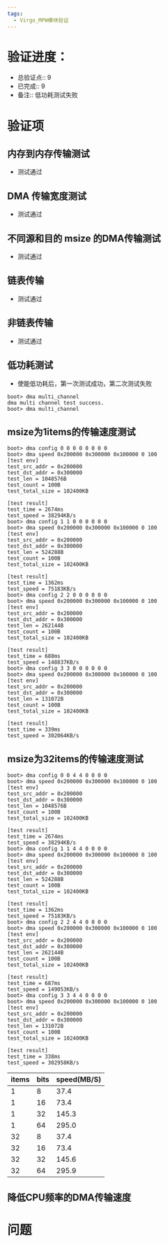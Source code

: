 ```yaml
---
tags:
  - Virgo_MPW模块验证
---
```

# 验证进度：
- 总验证点:: 9
- 已完成:: 9
- 备注:: 低功耗测试失败



# 验证项

## 内存到内存传输测试
- 测试通过


## DMA 传输宽度测试
- 测试通过


## 不同源和目的 msize 的DMA传输测试
- 测试通过


## 链表传输
- 测试通过


## 非链表传输
- 测试通过


## 低功耗测试
- 使能低功耗后，第一次测试成功，第二次测试失败
```
boot> dma multi_channel
dma multi channel test success.
boot> dma multi_channel
```


## msize为1items的传输速度测试

```shell
boot> dma config 0 0 0 0 0 0 0 0
boot> dma speed 0x200000 0x300000 0x100000 0 100
[test env]
test_src_addr = 0x200000
test_dst_addr = 0x300000
test_len = 1048576B
test_count = 100B
test_total_size = 102400KB

[test result]
test_time = 2674ms
test_speed = 38294KB/s
boot> dma config 1 1 0 0 0 0 0 0
boot> dma speed 0x200000 0x300000 0x100000 0 100
[test env]
test_src_addr = 0x200000
test_dst_addr = 0x300000
test_len = 524288B
test_count = 100B
test_total_size = 102400KB

[test result]
test_time = 1362ms
test_speed = 75183KB/s
boot> dma config 2 2 0 0 0 0 0 0
boot> dma speed 0x200000 0x300000 0x100000 0 100
[test env]
test_src_addr = 0x200000
test_dst_addr = 0x300000
test_len = 262144B
test_count = 100B
test_total_size = 102400KB

[test result]
test_time = 688ms
test_speed = 148837KB/s
boot> dma config 3 3 0 0 0 0 0 0
boot> dma speed 0x200000 0x300000 0x100000 0 100
[test env]
test_src_addr = 0x200000
test_dst_addr = 0x300000
test_len = 131072B
test_count = 100B
test_total_size = 102400KB

[test result]
test_time = 339ms
test_speed = 302064KB/s

```

## msize为32items的传输速度测试
```shell
boot> dma config 0 0 4 4 0 0 0 0
boot> dma speed 0x200000 0x300000 0x100000 0 100
[test env]
test_src_addr = 0x200000
test_dst_addr = 0x300000
test_len = 1048576B
test_count = 100B
test_total_size = 102400KB

[test result]
test_time = 2674ms
test_speed = 38294KB/s
boot> dma config 1 1 4 4 0 0 0 0
boot> dma speed 0x200000 0x300000 0x100000 0 100
[test env]
test_src_addr = 0x200000
test_dst_addr = 0x300000
test_len = 524288B
test_count = 100B
test_total_size = 102400KB

[test result]
test_time = 1362ms
test_speed = 75183KB/s
boot> dma config 2 2 4 4 0 0 0 0
boot> dma speed 0x200000 0x300000 0x100000 0 100
[test env]
test_src_addr = 0x200000
test_dst_addr = 0x300000
test_len = 262144B
test_count = 100B
test_total_size = 102400KB

[test result]
test_time = 687ms
test_speed = 149053KB/s
boot> dma config 3 3 4 4 0 0 0 0
boot> dma speed 0x200000 0x300000 0x100000 0 100
[test env]
test_src_addr = 0x200000
test_dst_addr = 0x300000
test_len = 131072B
test_count = 100B
test_total_size = 102400KB

[test result]
test_time = 338ms
test_speed = 302958KB/s

```


| items | bits | speed(MB/S) |
|:------|:-----|:------------|
| 1     | 8    | 37.4        |
| 1     | 16   | 73.4        |
| 1     | 32   | 145.3       |
| 1     | 64   | 295.0       |
| 32    | 8    | 37.4        |
| 32    | 16   | 73.4        |
| 32    | 32   | 145.6       |
| 32    | 64   | 295.9       |
  


## 降低CPU频率的DMA传输速度




# 问题